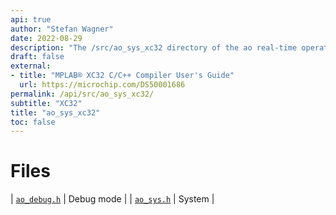 ```yaml
---
api: true
author: "Stefan Wagner"
date: 2022-08-29
description: "The /src/ao_sys_xc32 directory of the ao real-time operating system."
draft: false
external:
- title: "MPLAB® XC32 C/C++ Compiler User's Guide"
  url: https://microchip.com/DS50001686
permalink: /api/src/ao_sys_xc32/ 
subtitle: "XC32"
title: "ao_sys_xc32"
toc: false
---
```


# Files

| [`ao_debug.h`](ao_debug.h.md) | Debug mode |
| [`ao_sys.h`](ao_sys.h.md) | System |
